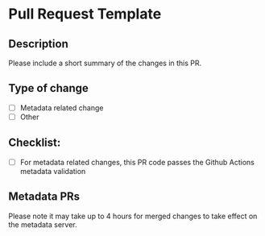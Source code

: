 # Pull Request Template

## Description

Please include a short summary of the changes in this PR.

## Type of change

- [ ] Metadata related change
- [ ] Other

## Checklist:

- [ ] For metadata related changes, this PR code passes the Github Actions metadata validation


## Metadata PRs

Please note it may take up to 4 hours for merged changes to take effect on the metadata server.
